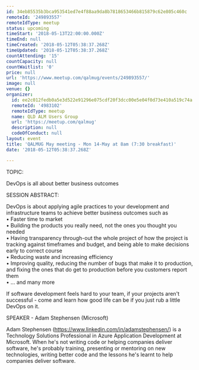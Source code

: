 ```yaml
---
id: 34eb85535b3bca953541ed7e4f88aa9da8b7818653466b815879c62e805c460c
remoteId: '249893557'
remoteIdType: meetup
status: upcoming
timeStart: '2018-05-13T22:00:00.000Z'
timeEnd: null
timeCreated: '2018-05-12T05:38:37.268Z'
timeUpdated: '2018-05-12T05:38:37.268Z'
countAttending: '15'
countCapacity: null
countWaitlist: '0'
price: null
url: 'https://www.meetup.com/qalmug/events/249893557/'
image: null
venue: {}
organizer:
  id: ee2c012fedb0a5e3d522e91296e075cdf20f3dcc00e5e04f0d73e410a519c74a
  remoteId: '4983102'
  remoteIdType: meetup
  name: QLD ALM Users Group
  url: 'https://meetup.com/qalmug'
  description: null
  codeOfConduct: null
layout: event
title: 'QALMUG May meeting - Mon 14-May at 8am (7:30 breakfast)'
date: '2018-05-12T05:38:37.268Z'

---
```

<p>TOPIC:</p> <p>DevOps is all about better business outcomes</p> <p>SESSION ABSTRACT:</p> <p>DevOps is about applying agile practices to your development and infrastructure teams to achieve better business outcomes such as<br/>• Faster time to market<br/>• Building the products you really need, not the ones you thought you needed<br/>• Having transparency through-out the whole project of how the project is tracking against timeframes and budget, and being able to make decisions early to correct course<br/>• Reducing waste and increasing efficiency<br/>• Improving quality, reducing the number of bugs that make it to production, and fixing the ones that do get to production before you customers report them<br/>• … and many more</p> <p>If software development feels hard to your team, if your projects aren't successful - come and learn how good life can be if you just rub a little DevOps on it.</p> <p>SPEAKER - Adam Stephensen (Microsoft)</p> <p>Adam Stephensen (<a href="https://www.linkedin.com/in/adamstephensen/" class="linkified">https://www.linkedin.com/in/adamstephensen/</a>) is a Technology Solutions Professional in Azure Application Development at Microsoft. When he's not writing code or helping companies deliver software, he's probably training, presenting or mentoring on new technologies, writing better code and the lessons he's learnt to help companies deliver software.</p>
